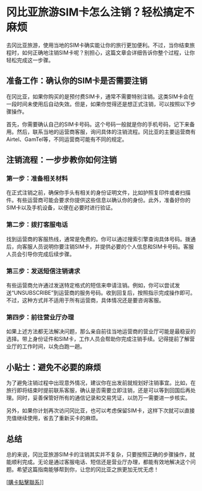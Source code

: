 # 冈比亚旅游SIM卡怎么注销？轻松搞定不麻烦

去冈比亚旅游，使用当地的SIM卡确实能让你的旅行更加便利。不过，当你结束旅程时，如何正确地注销SIM卡呢？别担心，这篇文章会详细告诉你整个过程，让你轻松完成这一步骤。

## 准备工作：确认你的SIM卡是否需要注销

在冈比亚，如果你购买的是预付费SIM卡，通常不需要特别注销。这类SIM卡会在一段时间未使用后自动失效。但是，如果你觉得还是想正式注销，可以按照以下步骤操作。

首先，你需要确认自己的SIM卡号码。这个号码一般就是你的手机号码，记下来备用。然后，联系当地的运营商客服，询问具体的注销流程。冈比亚的主要运营商有Airtel、GamTel等，不同运营商可能有不同的规定。

## 注销流程：一步步教你如何注销

### 第一步：准备相关材料

在正式注销之前，确保你手头有相关的身份证明文件，比如护照复印件或者扫描件。有些运营商可能会要求你提供这些信息以确认你的身份。此外，准备好你的SIM卡以及手机设备，以便在必要时进行验证。

### 第二步：拨打客服电话

找到运营商的客服热线，通常是免费的。你可以通过搜索引擎查询具体号码。拨通后，向客服人员说明你要注销SIM卡，并提供必要的个人信息和SIM卡号码。客服人员会引导你完成后续步骤。

### 第三步：发送短信注销请求

有些运营商允许通过发送特定格式的短信来申请注销。例如，你可以尝试发送“UNSUBSCRIBE”到运营商的服务号码。收到回复后，按照指示完成操作即可。不过，这种方式并不适用于所有运营商，具体情况还是要咨询客服。

### 第四步：前往营业厅办理

如果上述方法都无法解决问题，那么亲自前往当地运营商的营业厅可能是最稳妥的选择。带上身份证件和SIM卡，工作人员会帮助你完成注销手续。记得提前了解营业厅的工作时间，以免白跑一趟。

## 小贴士：避免不必要的麻烦

为了避免注销过程中出现意外情况，建议你在出发前就规划好注销事宜。比如，在旅行即将结束时提前联系客服，确认是否需要立即注销，还是可以等到回国后再处理。同时，妥善保管好所有的通信记录和交易凭证，以防万一需要进一步核实。

另外，如果你计划再次访问冈比亚，也可以考虑保留SIM卡，这样下次就可以直接充值继续使用，省去了重新买卡的麻烦。

## 总结

总的来说，冈比亚旅游SIM卡的注销其实并不复杂，只要按照正确的步骤操作，就能顺利完成。无论是通过客服电话、短信还是营业厅办理，都能有效地解决这个问题。希望这篇指南能够帮到你，让您的冈比亚之旅更加无忧无虑！

[[購卡點擊聯系](https://t.me/s/esim1088)]]